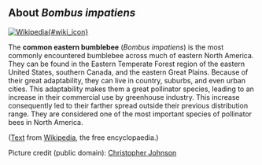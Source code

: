 About *Bombus impatiens*
------------------------

[![Wikipedia](/img/wikipedia_logo_v2_en.png){#wiki_icon}](http://en.wikipedia.org/wiki/Common_eastern_bumblebee)

The **common eastern bumblebee** (*Bombus impatiens*) is the most
commonly encountered bumblebee across much of eastern North America.
They can be found in the Eastern Temperate Forest region of the eastern
United States, southern Canada, and the eastern Great Plains. Because of
their great adaptability, they can live in country, suburbs, and even
urban cities. This adaptability makes them a great pollinator species,
leading to an increase in their commercial use by greenhouse industry.
This increase consequently led to their farther spread outside their
previous distribution range. They are considered one of the most
important species of pollinator bees in North America.

([Text](http://en.wikipedia.org/wiki/Common_eastern_bumblebee) from
[Wikipedia](http://en.wikipedia.org/), the free encyclopaedia.)

Picture credit (public domain): [Christopher
Johnson](https://commons.wikimedia.org/wiki/File:Bombus_impatiens_by_Christopher_Johnson.jpg)
